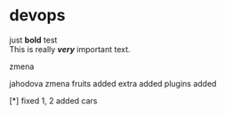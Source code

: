 # devops

just **bold** test  
This is really ***very*** important text.

zmena

jahodova zmena
fruits added
extra added
plugins added

[*] fixed 1, 2
added cars
